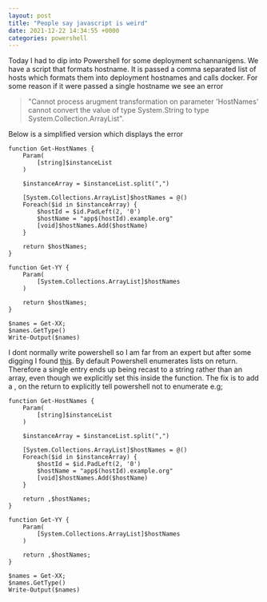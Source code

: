 ```yaml
---
layout: post
title: "People say javascript is weird"
date: 2021-12-22 14:34:55 +0000
categories: powershell
---
```


Today I had to dip into Powershell for some deployment schannanigens. We have a script that formats hostname. It is passed a comma separated list of hosts which formats them into deployment hostnames and calls docker. For some reason if it were passed a single hostname we see an error 
>"Cannot process arugment transformation on parameter 'HostNames' cannot convert the value of type System.String to type System.Collection.ArrayList".

Below is a simplified version which displays the error

```
function Get-HostNames {
    Param(
        [string]$instanceList
    )

    $instanceArray = $instanceList.split(",")

    [System.Collections.ArrayList]$hostNames = @()
    Foreach($id in $instanceArray) {
        $hostId = $id.PadLeft(2, '0')
        $hostName = "app$(hostId).example.org"
        [void]$hostNames.Add($hostName)
    }

    return $hostNames;
}

function Get-YY {
    Param(
        [System.Collections.ArrayList]$hostNames
    )

    return $hostNames;
}

$names = Get-XX;
$names.GetType()
Write-Output($names)
```

I dont normally write powershell so I am far from an expert but after some digging I found [this](https://docs.microsoft.com/en-us/powershell/scripting/learn/deep-dives/everything-about-arrays?view=powershell-7.2#return-an-array). By default Powershell enumerates lists on return. Therefore a single entry ends up being recast to a string rather than an array, even though we explicitly set this inside the function. The fix is to add a , on the return to explicitly tell powershell not to enumerate e.g;

```
function Get-HostNames {
    Param(
        [string]$instanceList
    )

    $instanceArray = $instanceList.split(",")

    [System.Collections.ArrayList]$hostNames = @()
    Foreach($id in $instanceArray) {
        $hostId = $id.PadLeft(2, '0')
        $hostName = "app$(hostId).example.org"
        [void]$hostNames.Add($hostName)
    }

    return ,$hostNames;
}

function Get-YY {
    Param(
        [System.Collections.ArrayList]$hostNames
    )

    return ,$hostNames;
}

$names = Get-XX;
$names.GetType()
Write-Output($names)
```
